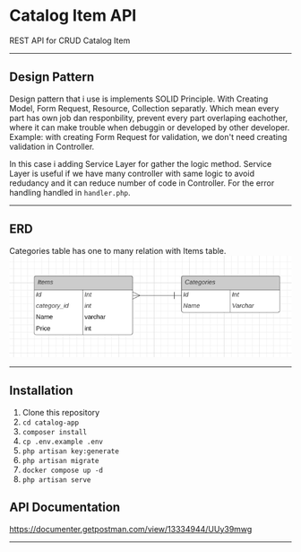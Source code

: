 # Catalog Item API

REST API for CRUD Catalog Item

---

## Design Pattern

Design pattern that i use is implements SOLID Principle. With Creating Model, Form Request, Resource, Collection separatly. Which mean every part has own job dan responbility, prevent every part overlaping eachother, where it can make trouble when debuggin or developed by other developer. Example: with creating Form Request for validation, we don't need creating validation in Controller.

In this case i adding Service Layer for gather the logic method. Service Layer is useful if we have many controller with same logic to avoid redudancy and it can reduce number of code in Controller. For the error handling handled in `handler.php`.

---

## ERD

Categories table has one to many relation with Items table.
<img src="public/img/erd.png">

---

## Installation

1. Clone this repository
2. `cd catalog-app`
3. `composer install`
4. `cp .env.example .env`
5. `php artisan key:generate`
6. `php artisan migrate`
7. `docker compose up -d`
8. `php artisan serve`

## API Documentation

https://documenter.getpostman.com/view/13334944/UUy39mwg

---
